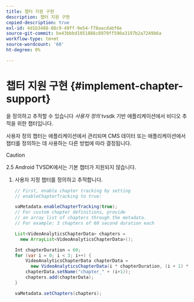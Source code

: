 ```yaml
---
title: 챕터 지원 구현
description: 챕터 지원 구현
copied-description: true
exl-id: 4d1b3488-88c9-49ff-9e54-f78aacdabf6e
source-git-commit: be43bbbd1051886c8979ff590a3197b2a7249b6a
workflow-type: tm+mt
source-wordcount: '60'
ht-degree: 0%

---
```


# 챕터 지원 구현 {#implement-chapter-support}

을 정의하고 추적할 수 있습니다 *사용자 정의* tvsdk 기반 애플리케이션에서 비디오 추적을 위한 챕터입니다.

사용자 정의 챕터는 애플리케이션에서 관리되며 CMS 데이터 또는 애플리케이션에서 챕터를 정의하는 데 사용하는 다른 방법에 따라 결정됩니다.

>[!CAUTION]
>
>2.5 Android TVSDK에서는 기본 챕터가 지원되지 않습니다.

1. 사용자 지정 챕터를 정의하고 추적합니다.

   ```java
   // First, enable chapter tracking by setting   
   // enableChapterTracking to true: 
   
   vaMetadata.enableChapterTracking(true); 
   // For custom chapter definitions, provide  
   // an array list of chapters through the metadata. 
   // For example: 3 chapters of 60 second duration each 
   
   List<VideoAnalyticsChapterData> chapters =  
     new ArrayList<VideoAnalyticsChapterData>(); 
   
   Int chapterDuration = 60; 
   for (var i = 0; i < 3; i++) { 
       VideoAnalyticsChapterData chapterData =  
         new VideoAnalyticsChapterData(i * chapterDuration, (i + 1) * chapterDuration);  
       chapterData.setName("chapter_" + (i+1)); 
       chapters.add(chapterData); 
   } 
   
   vaMetadata.setChapters(chapters); 
   ```
